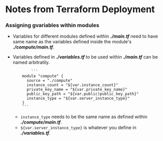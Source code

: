 # Notes from Terraform Deployment

### Assigning gvariables within modules

-   Variables for different modules defined within _**./main.tf**_ need to have same name as the variables defined inside the module's _**./compute/main.tf**_.
-   Variables defined in _**./variables.tf**_ to be used within _**./main.tf**_ can be named arbitratily.
        	
                ```
        	module "compute" {
        	  source = "./compute"
        	  instance_count = "${var.instance_count}"
        	  private_key_name = "${var.private_key_name}"
        	  public_key_path = "${var.public)public_key_path}"
        	  instance_type = "${var.server_instance_type}"
        	}
        	```
                
    -   `instance_type` needs to be the same name as defined within _**./compute/main.tf**_.
    -   `${var.server_instance_type}` is whatever you define in _**./variables.tf**_.
